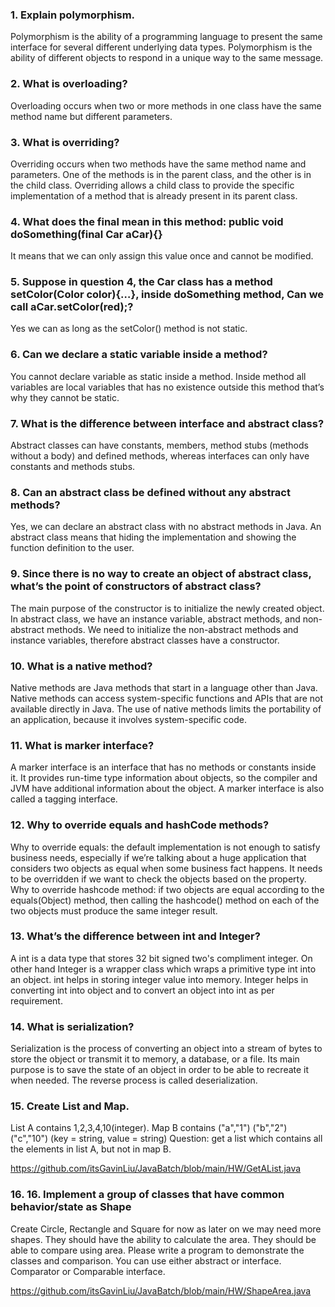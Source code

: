 ### 1.	Explain polymorphism.

Polymorphism is the ability of a programming language to present the same interface for several different underlying data types. Polymorphism is the ability of different objects to respond in a unique way to the same message.

### 2.	What is overloading?

Overloading occurs when two or more methods in one class have the same method name but different parameters.

### 3.	What is overriding?

Overriding occurs when two methods have the same method name and parameters. One of the methods is in the parent class, and the other is in the child class. Overriding allows a child class to provide the specific implementation of a method that is already present in its parent class.

### 4.	What does the final mean in this method:  public void doSomething(final Car aCar){}

It means that we can only assign this value once and cannot be modified.

### 5.	Suppose in question 4, the Car class has a method setColor(Color color){…}, inside doSomething method, Can we call aCar.setColor(red);?

Yes we can as long as the setColor() method is not static. 

### 6.	Can we declare a static variable inside a method?

You cannot declare variable as static inside a method. Inside method all variables are local variables that has no existence outside this method that’s why they cannot be static.

### 7.	What is the difference between interface and abstract class?

Abstract classes can have constants, members, method stubs (methods without a body) and defined methods, whereas interfaces can only have constants and methods stubs.

### 8.	Can an abstract class be defined without any abstract methods?

Yes, we can declare an abstract class with no abstract methods in Java. An abstract class means that hiding the implementation and showing the function definition to the user.


### 9.	Since there is no way to create an object of abstract class, what’s the point of constructors of abstract class?

The main purpose of the constructor is to initialize the newly created object. In abstract class, we have an instance variable, abstract methods, and non-abstract methods. We need to initialize the non-abstract methods and instance variables, therefore abstract classes have a constructor.

### 10.	What is a native method?

Native methods are Java methods that start in a language other than Java. Native methods can access system-specific functions and APIs that are not available directly in Java. The use of native methods limits the portability of an application, because it involves system-specific code.

### 11.	What is marker interface?

A marker interface is an interface that has no methods or constants inside it. It provides run-time type information about objects, so the compiler and JVM have additional information about the object. A marker interface is also called a tagging interface.

### 12.	Why to override equals and hashCode methods?

Why to override equals: the default implementation is not enough to satisfy business needs, especially if we’re talking about a huge application that considers two objects as equal when some business fact happens. It needs to be overridden if we want to check the objects based on the property. 
Why to override hashcode method: if two objects are equal according to the equals(Object) method, then calling the hashcode() method on each of the two objects must produce the same integer result.

### 13.	What’s the difference between int and Integer?

A int is a data type that stores 32 bit signed two's compliment integer. On other hand Integer is a wrapper class which wraps a primitive type int into an object. int helps in storing integer value into memory. Integer helps in converting int into object and to convert an object into int as per requirement.

### 14.	What is serialization?

Serialization is the process of converting an object into a stream of bytes to store the object or transmit it to memory, a database, or a file. Its main purpose is to save the state of an object in order to be able to recreate it when needed. The reverse process is called deserialization.

### 15.	Create List and Map. 
List A contains 1,2,3,4,10(integer). Map B contains ("a","1") ("b","2") ("c","10")   (key = string, value = string) 
Question: get a list which contains all the elements in list A, but not in map B.

https://github.com/itsGavinLiu/JavaBatch/blob/main/HW/GetAList.java


### 16. 16.	Implement a group of classes that have common behavior/state as Shape
Create Circle, Rectangle and Square for now as later on we may need more shapes. They should have the ability to calculate the area. They should be able to compare using area. Please write a program to demonstrate the classes and comparison.  You can use either abstract or interface. Comparator or Comparable interface.

https://github.com/itsGavinLiu/JavaBatch/blob/main/HW/ShapeArea.java

